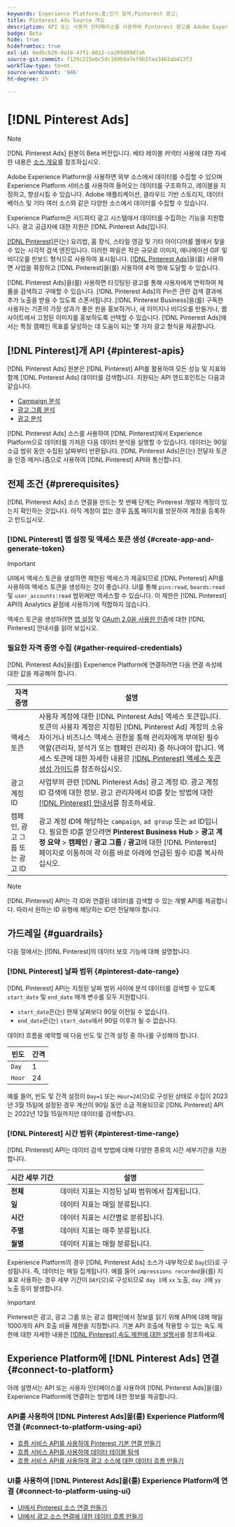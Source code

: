```yaml
---
keywords: Experience Platform;홈;인기 항목;Pinterest 광고;
title: Pinterest Ads Source 개요
description: API 또는 사용자 인터페이스를 사용하여 Pinterest 광고를 Adobe Experience Platform에 연결하는 방법을 알아봅니다.
badge: Beta
hide: true
hidefromtoc: true
exl-id: 8edbcb26-0a18-47f1-8012-ca209d99d7a6
source-git-commit: f129c215ebc5dc169b9a7ef9b3faa3463ab413f3
workflow-type: tm+mt
source-wordcount: '946'
ht-degree: 1%

---
```


# [!DNL Pinterest Ads]

>[!NOTE]
>
>[!DNL Pinterest Ads] 원본이 Beta 버전입니다. 베타 레이블 커넥터 사용에 대한 자세한 내용은 [소스 개요](../../home.md#terms-and-conditions)를 참조하십시오.

Adobe Experience Platform을 사용하면 외부 소스에서 데이터를 수집할 수 있으며 Experience Platform 서비스를 사용하여 들어오는 데이터를 구조화하고, 레이블을 지정하고, 향상시킬 수 있습니다. Adobe 애플리케이션, 클라우드 기반 스토리지, 데이터베이스 및 기타 여러 소스와 같은 다양한 소스에서 데이터를 수집할 수 있습니다.

Experience Platform은 서드파티 광고 시스템에서 데이터를 수집하는 기능을 지원합니다. 광고 공급자에 대한 지원은 [!DNL Pinterest Ads]입니다.

[[!DNL Pinterest]](https://www.pinterest.com)은(는) 요리법, 홈 장식, 스타일 영감 및 기타 아이디어를 웹에서 찾을 수 있는 시각적 검색 엔진입니다. 이러한 파일은 작은 규모로 이미지, 애니메이션 GIF 및 비디오를 핀보드 형식으로 사용하여 표시됩니다. [[!DNL Pinterest Ads]](https://ads.pinterest.com/)을(를) 사용하면 사업을 확장하고 [!DNL Pinterest]을(를) 사용하여 4억 명에 도달할 수 있습니다.

[!DNL Pinterest Ads]을(를) 사용하면 타깃팅된 광고를 통해 사용자에게 연락하여 제품을 검색하고 구매할 수 있습니다. [!DNL Pinterest Ads]의 Pin은 관련 검색 결과에 추가 노출을 받을 수 있도록 스폰서됩니다. [!DNL Pinterest Business]을(를) 구독한 사용자는 기존의 가장 성과가 좋은 핀을 홍보하거나, 새 이미지나 비디오를 만들거나, 웹 사이트에서 고정된 이미지를 홍보하도록 선택할 수 있습니다. [!DNL Pinterest Ads]에서는 특정 캠페인 목표를 달성하는 데 도움이 되는 몇 가지 광고 형식을 제공합니다.

## [!DNL Pinterest]개 API {#pinterest-apis}

[!DNL Pinterest Ads] 원본은 [!DNL Pinterest] API를 활용하여 모든 성능 및 지표와 함께 [!DNL Pinterest Ads] 데이터를 검색합니다. 지원되는 API 엔드포인트는 다음과 같습니다.

* [Campaign 분석](https://developers.pinterest.com/docs/api/v5/#operation/campaigns/analytics)
* [광고 그룹 분석](https://developers.pinterest.com/docs/api/v5/#operation/ad_groups/analytics)
* [광고 분석](https://developers.pinterest.com/docs/api/v5/#operation/ads/analytics)

[!DNL Pinterest Ads] 소스를 사용하여 [!DNL Pinterest]에서 Experience Platform으로 데이터를 가져온 다음 데이터 분석을 실행할 수 있습니다. 데이터는 90일 소급 범위 동안 수집된 날짜부터 반환됩니다. [!DNL Pinterest Ads]은(는) 전달자 토큰을 인증 메커니즘으로 사용하여 [!DNL Pinterest] API와 통신합니다.

## 전제 조건 {#prerequisites}

[!DNL Pinterest Ads] 소스 연결을 만드는 첫 번째 단계는 Pinterest 개발자 계정이 있는지 확인하는 것입니다. 아직 계정이 없는 경우 [등록](https://www.pinterest.com/business/create/?next=https://developers.pinterest.com/account-setup/) 페이지를 방문하여 계정을 등록하고 만드십시오.

### [!DNL Pinterest] 앱 설정 및 액세스 토큰 생성 {#create-app-and-generate-token}

>[!IMPORTANT]
>
>UI에서 액세스 토큰을 생성하면 제한된 액세스가 제공되므로 [!DNL Pinterest] API를 사용하여 액세스 토큰을 생성하는 것이 좋습니다. UI를 통해 `pins:read`, `boards:read` 및 `user_accounts:read` 범위에만 액세스할 수 있습니다. 이 제한은 [!DNL Pinterest] API의 Analytics 끝점에 사용하기에 적합하지 않습니다.

액세스 토큰을 생성하려면 [앱 설정](https://developers.pinterest.com/docs/getting-started/set-up-app/) 및 [OAuth 2.0을 사용한 인증](https://developers.pinterest.com/docs/getting-started/authentication/)에 대한 [!DNL Pinterest] 안내서를 읽어 보십시오.

### 필요한 자격 증명 수집 {#gather-required-credentials}

[!DNL Pinterest Ads]을(를) Experience Platform에 연결하려면 다음 연결 속성에 대한 값을 제공해야 합니다.

| 자격 증명 | 설명 |
| --- | --- |
| 액세스 토큰 | 사용자 계정에 대한 [!DNL Pinterest Ads] 액세스 토큰입니다. 토큰의 사용자 계정은 지정된 [!DNL Pinterest Ad] 계정의 소유자이거나 비즈니스 액세스 권한을 통해 관리자에게 부여된 필수 역할(관리자, 분석가 또는 캠페인 관리자) 중 하나여야 합니다. 액세스 토큰에 대한 자세한 내용은 [[!DNL Pinterest] 액세스 토큰 생성 가이드](https://developers.pinterest.com/docs/getting-started/set-up-app/)를 참조하십시오. |
| 광고 계정 ID | 사업부의 관련 [!DNL Pinterest Ads] 광고 계정 ID. 광고 계정 ID 검색에 대한 정보. 광고 관리자에서 ID를 찾는 방법에 대한 [[!DNL Pinterest] 안내서](https://help.pinterest.com/en/business/article/find-ids-in-ads-manager)를 참조하세요. |
| 캠페인, 광고 그룹 또는 광고 ID | 광고 계정 ID에 해당하는 `campaign`, `ad group` 또는 `ad` ID입니다. 필요한 ID를 얻으려면 **Pinterest Business Hub** > **광고 계정 요약** > **캠페인** / **광고 그룹** / **광고**&#x200B;에 대한 [!DNL Pinterest] 페이지로 이동하여 각 이름 바로 아래에 언급된 필수 ID를 복사하십시오. |

>[!NOTE]
>
>[!DNL Pinterest] API는 각 ID와 연결된 데이터를 검색할 수 있는 개별 API를 제공합니다. 따라서 원하는 ID 유형에 해당하는 ID만 전달해야 합니다.

## 가드레일 {#guardrails}

다음 절에서는 [!DNL Pinterest]의 데이터 보호 기능에 대해 설명합니다.

### [!DNL Pinterest] 날짜 범위 {#pinterest-date-range}

[!DNL Pinterest] API는 지정된 날짜 범위 사이에 분석 데이터를 검색할 수 있도록 `start_date` 및 `end_date` 매개 변수를 모두 지원합니다.

* `start_date`은(는) 현재 날짜보다 90일 이전일 수 없습니다.
* `end_date`은(는) `start_date`에서 90일 이후가 될 수 없습니다.

데이터 흐름을 예약할 때 다음 빈도 및 간격 설정 중 하나를 구성해야 합니다.

| 빈도 | 간격 |
| --- | --- |
| `Day` | 1 |
| `Hour` | 24 |

예를 들어, 빈도 및 간격 설정이 `Day=1` 또는 `Hour=24`(으)로 구성된 상태로 수집이 2023년 3월 15일에 설정된 경우 계산이 90일 동안 소급 적용되므로 [!DNL Pinterest] API는 2022년 12월 15일까지만 데이터를 검색합니다.

### [!DNL Pinterest] 시간 범위 {#pinterest-time-range}

[!DNL Pinterest] API는 데이터 검색 방법에 대해 다양한 종류의 시간 세부기간을 지원합니다.

| 시간 세부 기간 | 설명 |
| --- | --- |
| **전체** | 데이터 지표는 지정된 날짜 범위에서 집계됩니다. |
| **일** | 데이터 지표는 매일 분류됩니다. |
| **시간** | 데이터 지표는 시간별로 분류됩니다. |
| **주별** | 데이터 지표는 매주 분류됩니다. |
| **월별** | 데이터 지표는 매월 분류됩니다. |

Experience Platform의 경우 [!DNL Pinterest Ads] 소스가 내부적으로 `Day`(으)로 구성됩니다. 즉, 데이터는 매일 집계됩니다. 예를 들어 `impressions recorded`을(를) 지표로 사용하는 경우 세부 기간이 `DAY`(으)로 구성되므로 `day 1`에 `xx` 노출, `day 2`에 `yy` 노출 등이 발생합니다.

>[!IMPORTANT]
>
>Pinterest은 광고, 광고 그룹 또는 광고 캠페인에서 정보를 읽기 위해 API에 대해 매일 1000개의 API 호출 비율 제한을 지정합니다. 기본 API 호출에 적용할 수 있는 속도 제한에 대한 자세한 내용은 [[!DNL Pinterest] 속도 제한에 대한 설명서](https://developers.pinterest.com/docs/reference/ratelimits/)를 참조하세요.

## Experience Platform에 [!DNL Pinterest Ads] 연결 {#connect-to-platform}

아래 설명서는 API 또는 사용자 인터페이스를 사용하여 [!DNL Pinterest Ads]을(를) Experience Platform에 연결하는 방법에 대한 정보를 제공합니다.

### API를 사용하여 [!DNL Pinterest Ads]을(를) Experience Platform에 연결 {#connect-to-platform-using-api}

* [흐름 서비스 API를 사용하여 Pinterest 기본 연결 만들기](../../tutorials/api/create/advertising/pinterest-ads.md)
* [흐름 서비스 API를 사용하여 데이터 테이블 탐색](../../tutorials/api/explore/tabular.md)
* [흐름 서비스 API를 사용하여 광고 소스에 대한 데이터 흐름 만들기](../../tutorials/api/collect/advertising.md)

### UI를 사용하여 [!DNL Pinterest Ads]을(를) Experience Platform에 연결 {#connect-to-platform-using-ui}

* [UI에서 Pinterest 소스 연결 만들기](../../tutorials/ui/create/advertising/pinterest-ads.md)
* [UI에서 광고 소스 연결에 대한 데이터 흐름 만들기](../../tutorials/ui/dataflow/advertising.md)
